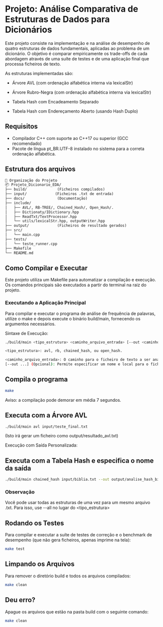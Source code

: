 # Projeto: Análise Comparativa de Estruturas de Dados para Dicionários

Este projeto consiste na implementação e na análise de desempenho de quatro estruturas de dados fundamentais, aplicadas ao problema de um dicionário. O objetivo é comparar empiricamente os trade-offs de cada abordagem através de uma suíte de testes e de uma aplicação final que processa ficheiros de texto.

As estruturas implementadas são:

* Árvore AVL (com ordenação alfabética interna via lexicalStr)

* Árvore Rubro-Negra (com ordenação alfabética interna via lexicalStr)

* Tabela Hash com Encadeamento Separado

* Tabela Hash com Endereçamento Aberto (usando Hash Duplo)

## Requisitos

* Compilador C++ com suporte ao C++17 ou superior (GCC recomendado)
* Pacote de língua pt_BR.UTF-8 instalado no sistema para a correta ordenação alfabética.

## Estrutura dos arquivos

```txt
📁 Organização do Projeto
📦 Projeto_Dicionario_EDA/
├── build/              (Ficheiros compilados)
├── input/             (Ficheiros .txt de entrada)
├── docs/               (Documentação)
├── include/
│   ├── AVL/, RB-TREE/, Chained_Hash/, Open_Hash/.
│   ├── Dictionaty/IDictionary.hpp
│   ├── ReadTxt/TextProcessor.hpp
│   └── utils/lexicalStr.hpp, outputWriter.hpp
├── output/             (Ficheiros de resultado gerados)
├── src/
│   └── main.cpp
├── tests/
│   └── teste_runner.cpp
├── Makefile
└── README.md

```

## Como Compilar e Executar

Este projeto utiliza um Makefile para automatizar a compilação e execução. Os comandos principais são executados a partir do terminal na raiz do projeto.

### Executando a Aplicação Principal

Para compilar e executar o programa de análise de frequência de palavras, utilize o make e depois execute o binário build/main, fornecendo os argumentos necessários.

Sintaxe de Execução:

```bash
./build/main <tipo_estrutura> <caminho_arquivo_entrada> [--out <caminho_arquivo_saida>]

<tipo_estrutura>: avl, rb, chained_hash, ou open_hash.

<caminho_arquivo_entrada>: O caminho para o ficheiro de texto a ser analisado (ex: outupt/teste.txt).
[--out ...] (Opcional): Permite especificar um nome e local para o ficheiro de resultados. Se omitido, um ficheiro padrão será criado na pasta output/.
```

## Compila o programa

```bash
make
```

Aviso: a compilação pode demorar em média 7 segundos.

## Executa com a Árvore AVL

```bash
./build/main avl input/teste_final.txt
```

(Isto irá gerar um ficheiro como output/resultado_avl.txt)

Execução com Saída Personalizada:

## Executa com a Tabela Hash e especifica o nome da saída

```bash
./build/main chained_hash input/biblia.txt --out output/analise_hash_biblia.txt
```

### Observação

Você pode usar todas as estruturas de uma vez para um mesmo arquivo .txt. Para isso, use --all no lugar do <tipo_estrutura>

## Rodando os Testes

Para compilar e executar a suíte de testes de correção e o benchmark de desempenho (que não gera ficheiros, apenas imprime na tela):

```bash
make test
```

## Limpando os Arquivos

Para remover o diretório build e todos os arquivos compilados:

```bash
make clean
```

## Deu erro?

Apague os arquivos que estão na pasta build com o seguinte comando:

```bash
make clean
```
